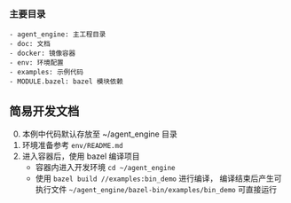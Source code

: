 ### 主要目录
    - agent_engine: 主工程目录
    - doc: 文档
    - docker: 镜像容器
    - env: 环境配置
    - examples: 示例代码
    - MODULE.bazel: bazel 模块依赖

## 简易开发文档
0. 本例中代码默认存放至 ~/agent_engine 目录
1. 环境准备参考 `env/README.md`
2. 进入容器后，使用 bazel 编译项目
    - 容器内进入开发环境 `cd ~/agent_engine` 
    - 使用 `bazel build //examples:bin_demo` 进行编译， 编译结束后产生可执行文件 `~/agent_engine/bazel-bin/examples/bin_demo` 可直接运行
